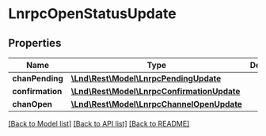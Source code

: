 # LnrpcOpenStatusUpdate

## Properties
Name | Type | Description | Notes
------------ | ------------- | ------------- | -------------
**chanPending** | [**\Lnd\Rest\Model\LnrpcPendingUpdate**](LnrpcPendingUpdate.md) |  | [optional] 
**confirmation** | [**\Lnd\Rest\Model\LnrpcConfirmationUpdate**](LnrpcConfirmationUpdate.md) |  | [optional] 
**chanOpen** | [**\Lnd\Rest\Model\LnrpcChannelOpenUpdate**](LnrpcChannelOpenUpdate.md) |  | [optional] 

[[Back to Model list]](../README.md#documentation-for-models) [[Back to API list]](../README.md#documentation-for-api-endpoints) [[Back to README]](../README.md)


